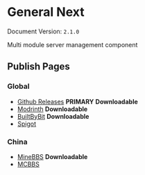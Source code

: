 # General Next

Document Version: `2.1.0`

Multi module server management component

## Publish Pages

### Global
- [Github Releases](https://github.com/AFterNode/GeneralNext-Public/releases) **PRIMARY**  **Downloadable**
- [Modrinth](https://modrinth.com/plugin/general/versions) **Downloadable**
- [BuiltByBit](https://builtbybit.com/resources/general.30212/) **Downloadable**
- [Spigot](https://www.spigotmc.org/resources/general.111381/)

### China

- [MineBBS](https://www.minebbs.com/resources/general.6255/) **Downloadable**
- [MCBBS](https://www.mcbbs.net/thread-1481307-1-1.html)
